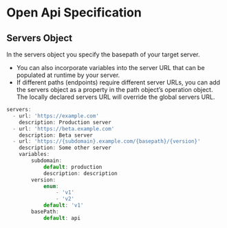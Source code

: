 # Open Api Specification 

## Servers Object

In the servers object you specify the basepath of your target server.

- You can also incorporate variables into the server URL that can be populated at runtime by your server. 
- If different paths (endpoints) require different server URLs, you can add the servers object as a property in the path object’s operation object. The locally declared servers URL will override the global servers URL.


```javascript
servers:
  - url: 'https://example.com'
    description: Production server
  - url: 'https://beta.example.com'
    description: Beta server
  - url: 'https://{subdomain}.example.com/{basepath}/{version}'
    description: Some other server
    variables:
        subdomain:
            default: production
            description: description
        version:
            enum:
                - 'v1'
                - 'v2'
            default: 'v1'
        basePath:
            default: api
```